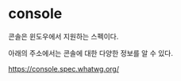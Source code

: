 # console

콘솔은 윈도우에서 지원하는 스펙이다. 

아래의 주소에서는 콘솔에 대한 다양한 정보를 알 수 있다. 

https://console.spec.whatwg.org/

